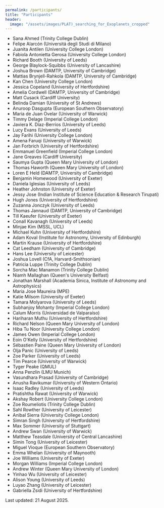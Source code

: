 ```yaml
---
permalink: /participants/
title: "Participants"
header:
  image: "/assets/images/PLAT)_searching_for_Exoplanets_cropped"
---
```


- Sana Ahmed (Trinity College Dublin)
- Felipe Alarcón (Universitá degli Studi di Milano)
- Juanita Antilen (University College London)
- Fabiola Antonietta Gerosa (University College London)
- Richard Booth (University of Leeds)
- George Blaylock-Squibbs (University of Lancashire)
- Joshua Brown (DAMTP, University of Cambridge)
- Mattias Brynjell-Rahkola (DAMTP, University of Cambridge)
- Kan Chen (University College London)
- Jessica Copeland (University of Hertfordshire)
- Amelia Cordwell (DAMTP, University of Cambridge)
- Matt Cusack (Cardiff University)
- Belinda Damian (University of St Andrews)
- Anuroop Dasgupta (European Southern Observatory)
- Maria de Juan Ovelar (University of Warwick)
- Timmy Delage (Imperial College London)
- Javiera K. Díaz-Berríos (University of Leeds)
- Lucy Evans (University of Leeds)
- Jay Farihi (University College London)
- Amena Faruqi (University of Warwick)
- Jan Forbrich (University of Hertfordshire)
- Emmanuel Greenfield (Imperial College London)
- Jane Greaves (Cardiff University)
- Saumya Gupta (Queen Mary University of London)
- Thomas Haworth (Queen Mary University of London)
- Loren E Held (DAMTP, University of Cambridge)
- Benjamin Homewood (University of Exeter)
- Daniela Iglesias (University of Leeds)
- Heather Johnston (University of Exeter)
- Jessy Jose (Indian Institute of Science Education & Research Tirupati)
- Hugh Jones (University of Hertfordshire)
- Zuzanna Jonczyk (University of Leeds)
- Thomas Jannaud (DAMTP, University of Cambridge)
- Till Kaeufer (University of Exeter)
- Conall Kavanagh (University of Leeds)
- Minjae Kim (MSSL, UCL)
- Michael Kuhn (University of Hertfordshire)
- Adam Koval (Institute for Astronomy, University of Edinburgh)
- Martin Krause (University of Hertfordshire)
- Cat Leedham (University of Cambridge)
- Hans Lee (University of Leicester)
- Joshua Lovell (CfA, Harvard-Smithsonian)
- Patricia Luppe (Trinity College Dublin)
- Sorcha Mac Manamon (Trinity College Dublin)
- Niamh Mallaghan (Queen's University Belfast)
- Jonathan Marshall (Academia Sinica, Institute of Astronomy and Astrophysics)
- Maria Jose Maureira (MPE)
- Katie Milsom (University of Exeter)
- Tamara Molyarova (University of Leeds)
- Subhanjoy Mohanty (Imperial College London)
- Calum Morris (Universidad de Valparaíso)
- Hariharan Muthu (University of Hertfordshire)
- Richard Nelson (Queen Mary University of London)
- Hiba Tu Noor (University College London)
- James Owen (Imperial College London)
- Eoin O'Kelly (University of Hertfordshire)
- Sébastien Paine (Queen Mary University of London)
- Olja Panic (University of Leeds)
- Zoe Parker (University of Leeds)
- Tim Pearce (University of Warwick)
- Tyger Peake (QMUL)
- Anna Penzlin (LMU Munich)
- Vasundhara Prasad (University of Cambridge)
- Anusha Ravikumar (University of Western Ontario)
- Isaac Radley (University of Leeds)
- Pratishtha Rawat (University of Warwick)
- Akshay Robert (University College London)
- Zoe Roumeliotis (Trinity College Dublin)
- Sahl Rowther (University of Leicester)
- Anibal Sierra (University College London)
- Simran Singh (University of Hertfordshire)
- Max Sommer (University of Stuttgart)
- Andrew Swan (University of Warwick)
- Matthew Teasdale (University of Central Lancashire)
- Simin Tong (University of Leicester)
- Miguel Vioque (European Southern Observatory)
- Emma Whelan (University of Maynooth)
- Joe Williams (University of Exeter)
- Morgan Williams (Imperial College London)
- Andrew Winter (Queen Mary University of London)
- Yinhao Wu (University of Leicester)
- Alison Young (University of Leeds)
- Luyao Zhang (University of Leicester)
- Gabriella Zsidi (University of Hertfordshire)

[- James Miley (Joint ALMA Observatory)]: #

Last updated: 21 August 2025.

